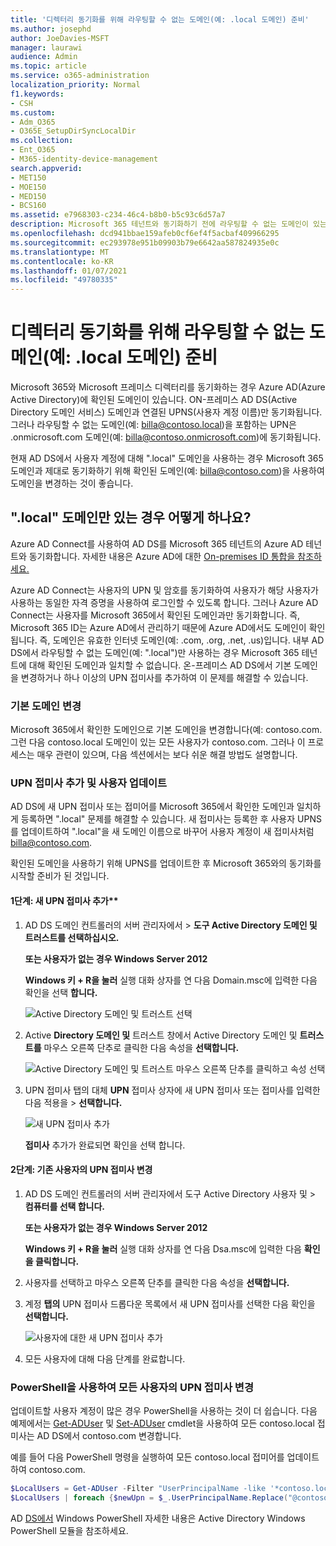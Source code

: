 ```yaml
---
title: '디렉터리 동기화를 위해 라우팅할 수 없는 도메인(예: .local 도메인) 준비'
ms.author: josephd
author: JoeDavies-MSFT
manager: laurawi
audience: Admin
ms.topic: article
ms.service: o365-administration
localization_priority: Normal
f1.keywords:
- CSH
ms.custom:
- Adm_O365
- O365E_SetupDirSyncLocalDir
ms.collection:
- Ent_O365
- M365-identity-device-management
search.appverid:
- MET150
- MOE150
- MED150
- BCS160
ms.assetid: e7968303-c234-46c4-b8b0-b5c93c6d57a7
description: Microsoft 365 테넌트와 동기화하기 전에 라우팅할 수 없는 도메인이 있는 경우, 해당 도메인을 Microsoft 365 테넌트와 동기화하기 전에 어떻게 해야 할지 배워야 합니다.
ms.openlocfilehash: dcd941bbae159afeb0cf6ef4f5acbaf409966295
ms.sourcegitcommit: ec293978e951b09903b79e6642aa587824935e0c
ms.translationtype: MT
ms.contentlocale: ko-KR
ms.lasthandoff: 01/07/2021
ms.locfileid: "49780335"
---
```

# <a name="prepare-a-non-routable-domain-for-directory-synchronization"></a>디렉터리 동기화를 위해 라우팅할 수 없는 도메인(예: .local 도메인) 준비

Microsoft 365와 Microsoft 프레미스 디렉터리를 동기화하는 경우 Azure AD(Azure Active Directory)에 확인된 도메인이 있습니다. ON-프레미스 AD DS(Active Directory 도메인 서비스) 도메인과 연결된 UPNS(사용자 계정 이름)만 동기화됩니다. 그러나 라우팅할 수 없는 도메인(예: billa@contoso.local)을 포함하는 UPN은 .onmicrosoft.com 도메인(예: billa@contoso.onmicrosoft.com)에 동기화됩니다. 

현재 AD DS에서 사용자 계정에 대해 ".local" 도메인을 사용하는 경우 Microsoft 365 도메인과 제대로 동기화하기 위해 확인된 도메인(예: billa@contoso.com)을 사용하여 도메인을 변경하는 것이 좋습니다.
  
## <a name="what-if-i-only-have-a-local-on-premises-domain"></a>".local" 도메인만 있는 경우 어떻게 하나요?

Azure AD Connect를 사용하여 AD DS를 Microsoft 365 테넌트의 Azure AD 테넌트와 동기화합니다. 자세한 내용은 Azure AD에 대한 [On-premises ID 통합을 참조하세요.](https://docs.microsoft.com/azure/architecture/reference-architectures/identity/azure-ad)
  
Azure AD Connect는 사용자의 UPN 및 암호를 동기화하여 사용자가 해당 사용자가 사용하는 동일한 자격 증명을 사용하여 로그인할 수 있도록 합니다. 그러나 Azure AD Connect는 사용자를 Microsoft 365에서 확인된 도메인과만 동기화합니다. 즉, Microsoft 365 ID는 Azure AD에서 관리하기 때문에 Azure AD에서도 도메인이 확인됩니다. 즉, 도메인은 유효한 인터넷 도메인(예: .com, .org, .net, .us)입니다. 내부 AD DS에서 라우팅할 수 없는 도메인(예: ".local")만 사용하는 경우 Microsoft 365 테넌트에 대해 확인된 도메인과 일치할 수 없습니다. 온-프레미스 AD DS에서 기본 도메인을 변경하거나 하나 이상의 UPN 접미사를 추가하여 이 문제를 해결할 수 있습니다.
  
### <a name="change-your-primary-domain"></a>기본 도메인 변경

Microsoft 365에서 확인한 도메인으로 기본 도메인을 변경합니다(예: contoso.com. 그런 다음 contoso.local 도메인이 있는 모든 사용자가 contoso.com. 그러나 이 프로세스는 매우 관련이 있으며, 다음 섹션에서는 보다 쉬운 해결 방법도 설명합니다.
  
### <a name="add-upn-suffixes-and-update-your-users-to-them"></a>UPN 접미사 추가 및 사용자 업데이트

AD DS에 새 UPN 접미사 또는 접미어를 Microsoft 365에서 확인한 도메인과 일치하게 등록하면 ".local" 문제를 해결할 수 있습니다. 새 접미사는 등록한 후 사용자 UPNS를 업데이트하여 ".local"을 새 도메인 이름으로 바꾸어 사용자 계정이 새 접미사처럼 billa@contoso.com.
  
확인된 도메인을 사용하기 위해 UPNS를 업데이트한 후 Microsoft 365와의 동기화를 시작할 준비가 된 것입니다.
  
#### <a name="step-1-add-the-new-upn-suffix"></a>1단계: 새 UPN 접미사 추가**
  
1. AD DS 도메인 컨트롤러의 서버 관리자에서  \> **도구 Active Directory 도메인 및 트러스트를 선택하십시오.**
    
    **또는 사용자가 없는 경우 Windows Server 2012**
    
    **Windows 키 + R을 눌러** 실행 대화 상자를 연 다음 Domain.msc에 입력한 다음 확인을 선택 **합니다.** 
    
    ![Active Directory 도메인 및 트러스트 선택](../media/46b6e007-9741-44af-8517-6f682e0ac974.png)
  
2. Active **Directory 도메인 및** 트러스트 창에서 Active Directory 도메인 및 **트러스트를** 마우스 오른쪽 단추로 클릭한 다음 속성을 **선택합니다.**
    
    ![Active Directory 도메인 및 트러스트 마우스 오른쪽 단추를 클릭하고 속성 선택](../media/39d20812-ffb5-4ba9-8d7b-477377ac360d.png)
  
3. UPN 접미사 탭의 대체  **UPN** 접미사 상자에 새 UPN 접미사 또는 접미사를 입력한 다음 적용을  \> **선택합니다.**
    
    ![새 UPN 접미사 추가](../media/a4aaf919-7adf-469a-b93f-83ef284c0915.PNG)
  
    **접미사** 추가가 완료되면 확인을 선택 합니다. 
    
 #### <a name="step-2-change-the-upn-suffix-for-existing-users"></a>2단계: 기존 사용자의 UPN 접미사 변경
  
1. AD DS 도메인 컨트롤러의 서버 관리자에서 도구 Active Directory 사용자 및  \> **컴퓨터를 선택 합니다.**
    
    **또는 사용자가 없는 경우 Windows Server 2012**
    
    **Windows 키 + R을 눌러** 실행 대화 상자를 연 다음 Dsa.msc에 입력한 다음  **확인을 클릭합니다.**
    
2. 사용자를 선택하고 마우스 오른쪽 단추를 클릭한 다음 속성을 **선택합니다.**
    
3. 계정 **탭의** UPN 접미사 드롭다운 목록에서 새 UPN 접미사를 선택한 다음 확인을 **선택합니다.**
    
    ![사용자에 대한 새 UPN 접미사 추가](../media/54876751-49f0-48cc-b864-2623c4835563.png)
  
4. 모든 사용자에 대해 다음 단계를 완료합니다.
    
   
### <a name="use-powershell-to-change-the-upn-suffix-for-all-of-your-users"></a>PowerShell을 사용하여 모든 사용자의 UPN 접미사 변경

업데이트할 사용자 계정이 많은 경우 PowerShell을 사용하는 것이 더 쉽습니다. 다음 예제에서는 [Get-ADUser](https://go.microsoft.com/fwlink/p/?LinkId=624312) 및 [Set-ADUser](https://go.microsoft.com/fwlink/p/?LinkId=624313) cmdlet을 사용하여 모든 contoso.local 접미사는 AD DS에서 contoso.com 변경합니다. 

예를 들어 다음 PowerShell 명령을 실행하여 모든 contoso.local 접미어를 업데이트하여 contoso.com.
    
  ```powershell
  $LocalUsers = Get-ADUser -Filter "UserPrincipalName -like '*contoso.local'" -Properties userPrincipalName -ResultSetSize $null
  $LocalUsers | foreach {$newUpn = $_.UserPrincipalName.Replace("@contoso.local","@contoso.com"); $_ | Set-ADUser -UserPrincipalName $newUpn}
  ```

AD [DS에서](https://go.microsoft.com/fwlink/p/?LinkId=624314) Windows PowerShell 자세한 내용은 Active Directory Windows PowerShell 모듈을 참조하세요. 

